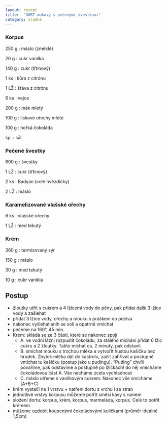 ```yaml
---
layout: recept
title:  "DORT makový s pečenými švestkami"
category: sladké
---
```


<div class="ingredience" markdown="1">

### Korpus

250 g
: máslo (změklé)

20 g
: cukr vanilka

140 g
: cukr (třtinový)

1 ks
: kůra z citrónu

1 LŽ
: šťáva z citrónu

6 ks
: vejce

200 g
: mák mletý

100 g
: lískové ořechy mleté

100 g
: hořká čokoláda

šp.
: sůl

### Pečené švestky

600 g
: švestky

1 LŽ
: cukr (třtinový)

2 ks
: Badyán (celé hvězdičky)

2 LŽ
: máslo

### Karamelizované vlašské ořechy

6 ks
: vlašské ořechy


1 LŽ
: med tekutý

### Krém

360 g
: termizovaný sýr

150 g
: máslo

30 g
: med tekutý

10 g
: cukr vanikla

</div>

## Postup

<div class="postup" markdown="1">

- žloutky utřít s cukrem a 4 lžícemi vody do pěny, pak přidat další 3 lžíce vody a zašlehat
- přidat 3 lžíce vody, ořechy a mouku s práškem do pečiva
- nakonec vyšlehat sníh se solí a opatrně vmíchat
- pečeme na 160°, 45 min. 
- Krém: skládá se ze 3 částí, které se nakonec spojí
  * A. ve vodní lázni rozpustit čokoládu, za stálého míchání přidat 6 lžic cukru a 2 žloutky. Takto míchat ca. 2 minuty, pak odstavit
  * B. smíchat mouku s trochou mléka a vytvořit hustou kašičku bez hrudek. Zbytek mléka dát do kastrolu, začít zahřívat a postupně vmíchat tu kašičku (postup jako u pudingu). “Puding” chvíli povaříme, pak odstavíme a postupně po lžičkách! do něj vmícháme čokoládovou část A. Vše necháme zcela vychladnout
  * C. máslo utřeme s vanilkovým cukrem. Nakonec vše smícháme (A+B+C)
- krém vystačí na 1 vrstvu + natření dortu z vrchu i ze stran
- jednotlivé vrstvy korpusu můžeme potřít směsí kávy s rumem
- složení dortu: korpus, krém, korpus, marmeláda, korpus. Celé to potřít krémem
- můžeme ozdobit koupenými čokoládovými kuličkami (průměr ideálně 1,5cm)

</div>
